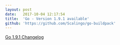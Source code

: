 ```yaml
---
layout:	post
date:	2017-10-04 12:17:54
title:	'Go - Version 1.9.1 available'
github: 'https://github.com/Scalingo/go-buildpack'
---
```


[Go 1.9.1 Changelog](https://golang.org/doc/devel/release.html#go1.9.minor)
